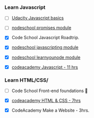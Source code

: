 ### Learn Javascript
- [ ] [Udacity Javascript basics](https://www.udacity.com/course/viewer#!/c-ud804/l-1930528550/e-1919128734/m-1936078574) 
- [ ] [nodeschool promises module](https://github.com/stevekane/promise-it-wont-hurt)
- [x] Code School Javascript Roadtrip.
- [x] [nodeschool javascripting module](https://github.com/sethvincent/javascripting)
- [x] [nodeschool learnyounode module](https://github.com/workshopper/learnyounode)
- [x] [codeacademy Javascript - 11 hrs](https://www.codecademy.com/en/tracks/javascript)


### Learn HTML/CSS/
- [ ] Code School Front-end foundations :rabbit:
- [x] [codeacademy HTML & CSS - 7hrs](https://www.codecademy.com/en/tracks/web)
- [x] CodeAcademy Make a Website - 3hrs.


